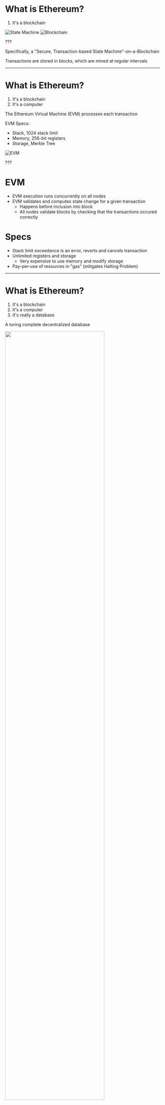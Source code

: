 
# What is Ethereum?
1. It's a blockchain

![State Machine](https://cdn-images-1.medium.com/max/800/1*jZ-VRXBJtOnePofB0z2Q8A.png)
![Blockchain](https://cdn-images-1.medium.com/max/800/1*l_H58_pGm3XGwGoQlO9FVQ.png)

???

Specifically, a "Secure, Transaction-based State Machine"-on-a-Blockchain

Transactions are stored in blocks, which are mined at regular intervals

---

# What is Ethereum?
1. It's a blockchain
2. It's a computer

The Ethereum Virtual Machine (EVM) processes each transaction

EVM Specs:
* Stack, 1024 stack limit
* Memory, 256-bit registers
* Storage, Merkle Tree

![EVM](https://cdn-images-1.medium.com/max/800/1*UNCaS12SsPln7DEnRvcONQ.png)

???

# EVM
* EVM execution runs concurrently on all nodes
* EVM validates and computes state change for a given transaction
    * Happens before inclusion into block
    * All nodes validate blocks by checking that the transactions occured correctly

# Specs
* Stack limit exceedance is an error, reverts and cancels transaction
* Unlimited registers and storage
    * Very expensive to use memory and modify storage
* Pay-per-use of resources in "gas" (mitigates Halting Problem)

---

# What is Ethereum?
1. It's a blockchain
2. It's a computer
3. It's really a database

A turing complete decentralized database

<img src="https://cdn-images-1.medium.com/max/800/1*5xWwPX2R8d37MeWSFOJPnA.png" width="80%">

"Everyone should bow down and pray to Ralph Merkle" - Vitalik, DevCon3


???

* Lookups are fast, thanks to "Merkle Trees"
* Updates are atomic
* Transaction "receipts" show data commits (include Logs)
* Schema + Rules (Queries) are stored in "Smart Contracts", along with data
* Different data "endpoints" (Smart Contracts) can interact with other endpoints

---

# How does Ethereum work?
* Everything is an address (20 byte public key checksum)
* Two types of addresses:
    * "External Accounts"
    * "Smart Contracts" - Schema + Rules + Datastore

![Transactions](https://cdn-images-1.medium.com/max/1600/1*I635Y9btMh667inOhDBQ_g.png)

???

# External Accounts
* Private key corresponding to that address (Public Key)
* External Accounts can store Ether and originate (sign) transactions
* There is no code associated with an External Account
* Could be:
    * Software-managed Wallet (e.g. MetaMask, Mist, etc.)
    * Hardware-managed Wallet (e.g. Ledger, Trezor, etc.)
    * Paper Wallet (don't do this except for cold storage)

# Smart Contracts
* Smart Contracts are compiled bytecode stored at a specific location
* They interact with themselves and other addresses based on the rules
* They have data in the datastore (state) associated with their address
* They have a spec for their datastore, so EVM knows how to interact with storage

You write EVM Bytecode in a higher level language like Solidity or Viper

---

# Programming Languages

```javascript
/* Solidity */
contract DNS {
    mapping (bytes32 => {address owner, uint128 ip}) domains
    function register(bytes32 domainName) {
        require(domains[domainName].owner == 0x0);
        domains[domainName].owner = msg.sender;
    }
    function setIP(bytes32 domainName, uint128 ip) {
        require(domains[domainName].owner == msg.sender);
        domains[domainName].ip = ip;
    }
}
```

```python
# Viper
domains: { owner: address, ip: num }[bytes32]

def register(domain_name: bytes32):
    assert not self.domains[domain_name].owner
    self.domains[domain_name].owner = msg.sender

def set_ip(domain_name: bytes32, ip: num):
    assert self.domains[domain_name].owner == msg.sender
    self.domains[domain_name].ip = ip
```

???

# Solidity
* JavaScript-based syntax
* Enables a wide range of features for dapps
* current king

# Viper
* Easier, Python-like syntax
* Restricted language expressiveness (90% common solution)
* Formal Verification "batteries included"

# Others...

---

# Tools
* Clients 
    * Geth
    * Parity
    * MetaMask
* Web3
    * Web3.js
    * Web3.py
* IDEs
    * Truffle
    * Populus
    * Remix

???

# Clients
* Interact with Ethereum
* Basically access State and Send Transactions

# Web3
* Libraries for interacting with Ethereum on the Web

# IDEs
* Help write, test, and deploy Smart Contracts

Tools are still growing and changing at an incredible rate!
      
---

# Ethereum 2.0
* Three big problems:
    1. Scalability
    2. Privacy
    3. Smart Contract Security

* Some solutions:
    * Sharding - "The multiverse approach"
    * Proof of Stake - "Consensus via Financial Incentives"
    * Zcash collaboration - zk-SNARKS in Ethereum
    * Viper Smart Contract Langauge

???
# Sharding
* "Enable the multiverse"
* "Shards" will be subscribable, e.g. you only get what you're interested in
* Shards share consensus with the main blockchain, have to break all shards

# Proof of Stake
* Reduces e-waste and energy consumption
* Will enable small-time hodlers to participate as much as large instiutions can

# Privacy e.g. Zcash collaboration
* "Zero knowledge proofs" - Private transactions
    * Basically "I know that you did this correctly" without knowing what you did
* Ring signatures
    * Basically I only know that someone in this group of addresses did this transaction
    * Make groups larger, make it expontentially harder to figure out the origination
* Privacy is important!
    * Refugees
    * Authoritarian Regimes
    * Private data (health records, financial statements)

Viper is intended to conquer Smart Contract Security

